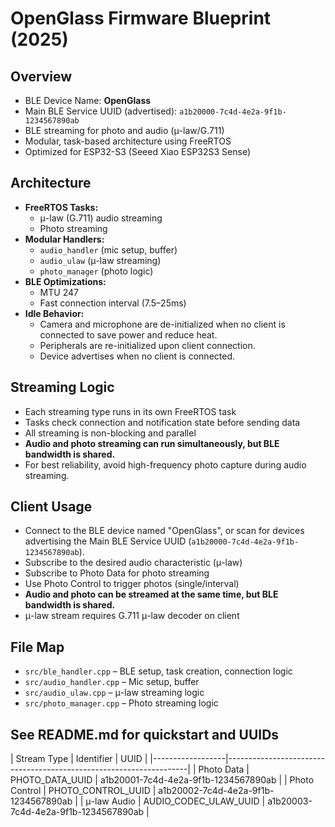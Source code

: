 # OpenGlass Firmware Blueprint (2025)

## Overview
- BLE Device Name: **OpenGlass**
- Main BLE Service UUID (advertised): `a1b20000-7c4d-4e2a-9f1b-1234567890ab`
- BLE streaming for photo and audio (μ-law/G.711)
- Modular, task-based architecture using FreeRTOS
- Optimized for ESP32-S3 (Seeed Xiao ESP32S3 Sense)

## Architecture
- **FreeRTOS Tasks:**
    - μ-law (G.711) audio streaming
    - Photo streaming
- **Modular Handlers:**
    - `audio_handler` (mic setup, buffer)
    - `audio_ulaw` (μ-law streaming)
    - `photo_manager` (photo logic)
- **BLE Optimizations:**
    - MTU 247
    - Fast connection interval (7.5–25ms)
- **Idle Behavior:**
    - Camera and microphone are de-initialized when no client is connected to save power and reduce heat.
    - Peripherals are re-initialized upon client connection.
    - Device advertises when no client is connected.

## Streaming Logic
- Each streaming type runs in its own FreeRTOS task
- Tasks check connection and notification state before sending data
- All streaming is non-blocking and parallel
- **Audio and photo streaming can run simultaneously, but BLE bandwidth is shared.**
- For best reliability, avoid high-frequency photo capture during audio streaming.

## Client Usage
- Connect to the BLE device named "OpenGlass", or scan for devices advertising the Main BLE Service UUID (`a1b20000-7c4d-4e2a-9f1b-1234567890ab`).
- Subscribe to the desired audio characteristic (μ-law)
- Subscribe to Photo Data for photo streaming
- Use Photo Control to trigger photos (single/interval)
- **Audio and photo can be streamed at the same time, but BLE bandwidth is shared.**
- μ-law stream requires G.711 μ-law decoder on client

## File Map
- `src/ble_handler.cpp` – BLE setup, task creation, connection logic
- `src/audio_handler.cpp` – Mic setup, buffer
- `src/audio_ulaw.cpp` – μ-law streaming logic
- `src/photo_manager.cpp` – Photo streaming logic

## See README.md for quickstart and UUIDs

| Stream Type      | Identifier              | UUID                                     |
|------------------|--------------------------------------------------------------------|
| Photo Data       | PHOTO_DATA_UUID         | a1b20001-7c4d-4e2a-9f1b-1234567890ab     |
| Photo Control    | PHOTO_CONTROL_UUID      | a1b20002-7c4d-4e2a-9f1b-1234567890ab     |
| μ-law Audio      | AUDIO_CODEC_ULAW_UUID   | a1b20003-7c4d-4e2a-9f1b-1234567890ab     |
